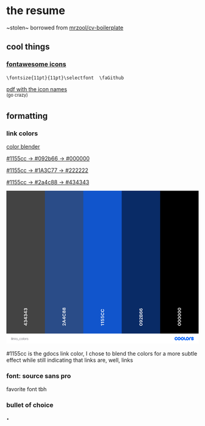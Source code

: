 # the resume 

~stolen~ borrowed from [mrzool/cv-boilerplate](https://github.com/mrzool/cv-boilerplate)

## cool things 

### [fontawesome icons](https://www.ctan.org/pkg/fontawesome)

```
\fontsize{11pt}{11pt}\selectfont  \faGithub
```

[pdf with the icon names](http://ctan.math.washington.edu/tex-archive/fonts/fontawesome5/doc/fontawesome5.pdf)  
<sup>(go crazy)</sup>


## formatting 

### link colors

[color blender](https://meyerweb.com/eric/tools/color-blend/#:::hex)

[#1155cc → #092b66 → #000000](https://meyerweb.com/eric/tools/color-blend/#1155CC:000000:3:hex)

[#1155cc → #1A3C77 → #222222](https://meyerweb.com/eric/tools/color-blend/#1155CC:222222:3:hex)

[#1155cc → #2a4c88 → #434343](https://meyerweb.com/eric/tools/color-blend/#1155CC:434343:3:hex)

<img height="400px" width="auto" src="img/link_colors.png"/>

#1155cc is the gdocs link color, I chose to blend the colors for a more subtle effect while still indicating that links are, well, links

### font: source sans pro

favorite font tbh


### bullet of choice 

`∙`



